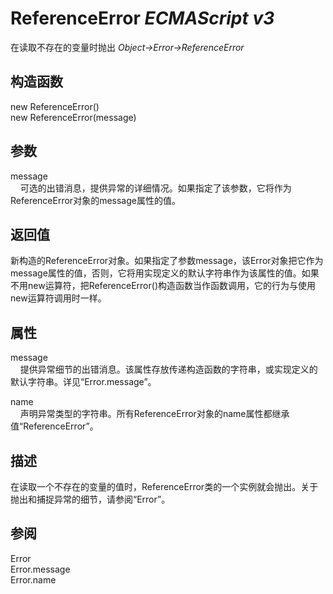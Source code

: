 # ReferenceError _ECMAScript v3_

在读取不存在的变量时抛出 _Object->Error->ReferenceError_

## 构造函数

new ReferenceError()  
new ReferenceError(message)

## 参数

message  
    可选的出错消息，提供异常的详细情况。如果指定了该参数，它将作为ReferenceError对象的message属性的值。

## 返回值

新构造的ReferenceError对象。如果指定了参数message，该Error对象把它作为message属性的值，否则，它将用实现定义的默认字符串作为该属性的值。如果不用new运算符，把ReferenceError()构造函数当作函数调用，它的行为与使用new运算符调用时一样。

## 属性

message  
    提供异常细节的出错消息。该属性存放传递构造函数的字符串，或实现定义的默认字符串。详见“Error.message”。  
  
  
name  
    声明异常类型的字符串。所有ReferenceError对象的name属性都继承值“ReferenceError”。

## 描述

在读取一个不存在的变量的值时，ReferenceError类的一个实例就会抛出。关于抛出和捕捉异常的细节，请参阅“Error”。

## 参阅

Error  
Error.message  
Error.name

